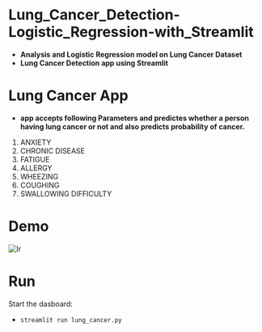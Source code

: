 # Lung_Cancer_Detection-Logistic_Regression-with_Streamlit

- **Analysis and Logistic Regression model on Lung Cancer Dataset**
- **Lung Cancer Detection app using Streamlit**

# Lung Cancer App

- **app accepts following Parameters and predictes whether a person having lung cancer or not and also predicts probability of cancer.**
1. ANXIETY 
2. CHRONIC DISEASE
3. FATIGUE
4. ALLERGY
5. WHEEZING
6. COUGHING
7. SWALLOWING DIFFICULTY

# Demo


![lr](https://user-images.githubusercontent.com/111117591/227438003-2a90bc3d-9b41-471b-8017-4cee52dad541.jpeg)

# Run
Start the dasboard:

- `streamlit run lung_cancer.py`
